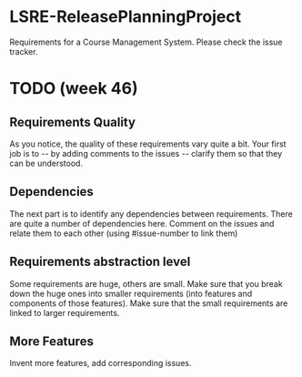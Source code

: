 # LSRE-ReleasePlanningProject
Requirements for a Course Management System. Please check the issue tracker.

# TODO (week 46)

## Requirements Quality
As you notice, the quality of these requirements vary quite a bit. Your first job is to -- by adding comments to the issues -- clarify them so that they can be understood.

## Dependencies
The next part is to identify any dependencies between requirements. There are quite a number of dependencies here. Comment on the issues and relate them to each other (using #issue-number to link them)

## Requirements abstraction level
Some requirements are huge, others are small. Make sure that you break down the huge ones into smaller requirements (into features and components of those features). Make sure that the small requirements are linked to larger requirements.

## More Features
Invent more features, add corresponding issues.
